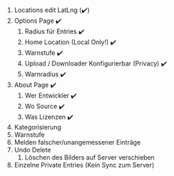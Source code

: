 1. Locations edit LatLng (✔️)
2. Options Page ✔️
   1. Radius für Entries ✔️
   2. Home Location (Local Only!) ✔️
   3. Warnstufe ✔️
   4. Upload / Downloader Konfigurierbar (Privacy) ✔️
   5. Warnradius ✔️
3. About Page ✔️
   1. Wer Entwickler ✔️
   2. Wo Source ✔️
   3. Was Lizenzen ✔️
4. Kategorisierung
5. Warnstufe 
6. Melden falscher/unangemessener Einträge
7. Undo Delete
   1. Löschen des Bilders auf Server verschieben
8. Einzelne Private Entries (Kein Sync zum Server)